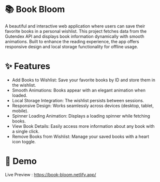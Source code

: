 # 📚 Book Bloom
A beautiful and interactive web application where users can save their favorite books in a personal wishlist. This project fetches data from the Gutendex API and displays book information dynamically with smooth animations. Built to enhance the reading experience, the app offers responsive design and local storage functionality for offline usage.

# ✨ Features
* Add Books to Wishlist: Save your favorite books by ID and store them in the wishlist.
* Smooth Animations: Books appear with an elegant animation when loaded.
* Local Storage Integration: The wishlist persists between sessions.
* Responsive Design: Works seamlessly across devices (desktop, tablet, mobile).
* Spinner Loading Animation: Displays a loading spinner while fetching books.
* View Book Details: Easily access more information about any book with a single click.
* Remove Books from Wishlist: Manage your saved books with a heart icon toggle.

# 🚀 Demo
Live Preview : https://book-bloom.netlify.app/

